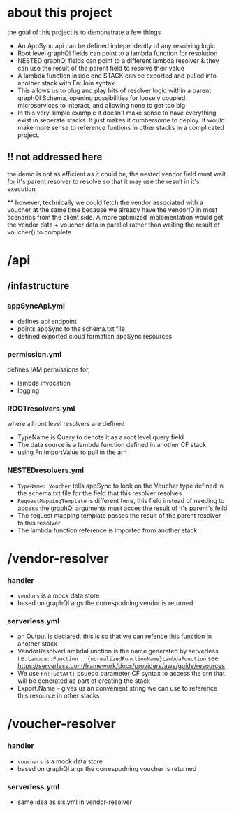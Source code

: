 
# about this project

the goal of this project is to demonstrate a few things
* An AppSync api can be defined independently of any resolving logic
* Root level graphQl fields can point to a lambda function for resolution
* NESTED graphQl fields can point to a different lambda resolver & they can use the result of the parent field to resolve their value
* A lambda function inside one STACK can be exported and pulled into another stack with Fn:Join syntax
* This allows us to plug and play bits of resolver logic within a parent graphQl Schema, opening possibilities for loosely coupled microservices to interact, and allowing none to get too big
* In this very simple example it doesn't make sense to have everything exist in seperate stacks. It just makes it cumbersome to deploy. It would make more sense to reference funtions in other stacks in a complicated project.

## !! not addressed here
the demo is not as efficient as it could be, the nested vendor field must wait for it's parent resolver to resolve so that it may use the result in it's execution

** however, technically we could fetch the vendor associated with a voucher at the same time because we already have the vendorID in most scenarios from the client side. 
A more optimized implementation would get the vendor data + voucher data in parallel rather than waiting the result of voucher() to complete 


# /api

## /infastructure

### appSyncApi.yml

* defines api endpoint
* points appSync to the schema.txt file
* defined exported cloud formation appSync resources

### permission.yml

defines IAM permissions for,
* lambda invocation
* logging

### ROOTresolvers.yml

where all root level resolvers are defined
* TypeName is Query to denote it as a root level query field
* The data source is a lambda function defined in another CF stack
* using Fn:ImportValue to pull in the arn 

### NESTEDresolvers.yml

* `TypeName: Voucher` tells appSync to look on the Voucher type defined in the schema.txt file for the field that this resolver resolves
* `RequestMappingTemplate` is different here, this field instead of needing to access the graphQl arguments must acces the result of it's parent's feild 
* The request mapping template passes the result of the parent resolver to this resolver 
* The lambda function reference is imported from another stack


# /vendor-resolver

### handler
* `vendors` is a mock data store
* based on graphQl args the correspodning vendor is returned 

### serverless.yml
* an Output is declared, this is so that we can refence this function in another stack
* VendorResolverLambdaFunction is the name generated by serverless i.e. `Lambda::Function	{normalizedFunctionName}LambdaFunction` see https://serverless.com/framework/docs/providers/aws/guide/resources
* We use `Fn::GetAtt:` psuedo parameter CF syntax to access the arn that will be generated as part of creating the stack
* Export.Name - gives us an convenient string we can use to reference this resource in other stacks  

# /voucher-resolver

### handler
* `vouchers` is a mock data store
*  based on graphQl args the correspodning voucher is returned 

### serverless.yml
* same idea as sls.yml in vendor-resolver
